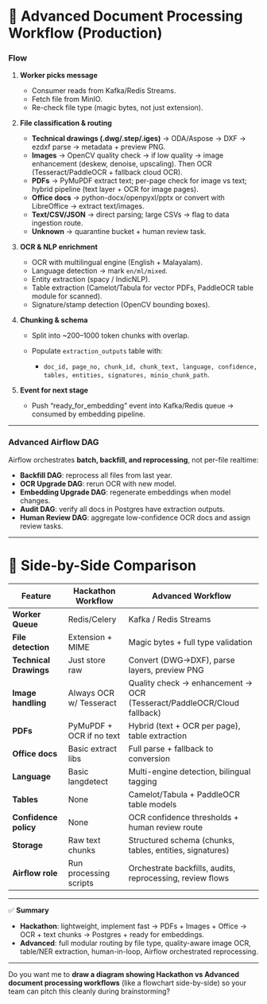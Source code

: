 # 🔹 Advanced Document Processing Workflow (Production)

### Flow

1. **Worker picks message**

   * Consumer reads from Kafka/Redis Streams.
   * Fetch file from MinIO.
   * Re-check file type (magic bytes, not just extension).

2. **File classification & routing**

   * **Technical drawings (.dwg/.step/.iges)** → ODA/Aspose → DXF → ezdxf parse → metadata + preview PNG.
   * **Images** → OpenCV quality check → if low quality → image enhancement (deskew, denoise, upscaling). Then OCR (Tesseract/PaddleOCR + fallback cloud OCR).
   * **PDFs** → PyMuPDF extract text; per-page check for image vs text; hybrid pipeline (text layer + OCR for image pages).
   * **Office docs** → python-docx/openpyxl/pptx or convert with LibreOffice → extract text/images.
   * **Text/CSV/JSON** → direct parsing; large CSVs → flag to data ingestion route.
   * **Unknown** → quarantine bucket + human review task.

3. **OCR & NLP enrichment**

   * OCR with multilingual engine (English + Malayalam).
   * Language detection → mark `en/ml/mixed`.
   * Entity extraction (spacy / IndicNLP).
   * Table extraction (Camelot/Tabula for vector PDFs, PaddleOCR table module for scanned).
   * Signature/stamp detection (OpenCV bounding boxes).

4. **Chunking & schema**

   * Split into ~200–1000 token chunks with overlap.
   * Populate `extraction_outputs` table with:

     * `doc_id, page_no, chunk_id, chunk_text, language, confidence, tables, entities, signatures, minio_chunk_path`.

5. **Event for next stage**

   * Push “ready_for_embedding” event into Kafka/Redis queue → consumed by embedding pipeline.

---

### Advanced Airflow DAG

Airflow orchestrates **batch, backfill, and reprocessing**, not per-file realtime:

* **Backfill DAG**: reprocess all files from last year.
* **OCR Upgrade DAG**: rerun OCR with new model.
* **Embedding Upgrade DAG**: regenerate embeddings when model changes.
* **Audit DAG**: verify all docs in Postgres have extraction outputs.
* **Human Review DAG**: aggregate low-confidence OCR docs and assign review tasks.

---

# 🔹 Side-by-Side Comparison

| Feature                | Hackathon Workflow       | Advanced Workflow                                                      |
| ---------------------- | ------------------------ | ---------------------------------------------------------------------- |
| **Worker Queue**       | Redis/Celery             | Kafka / Redis Streams                                                  |
| **File detection**     | Extension + MIME         | Magic bytes + full type validation                                     |
| **Technical Drawings** | Just store raw           | Convert (DWG→DXF), parse layers, preview PNG                           |
| **Image handling**     | Always OCR w/ Tesseract  | Quality check → enhancement → OCR (Tesseract/PaddleOCR/Cloud fallback) |
| **PDFs**               | PyMuPDF + OCR if no text | Hybrid (text + OCR per page), table extraction                         |
| **Office docs**        | Basic extract libs       | Full parse + fallback to conversion                                    |
| **Language**           | Basic langdetect         | Multi-engine detection, bilingual tagging                              |
| **Tables**             | None                     | Camelot/Tabula + PaddleOCR table models                                |
| **Confidence policy**  | None                     | OCR confidence thresholds + human review route                         |
| **Storage**            | Raw text chunks          | Structured schema (chunks, tables, entities, signatures)               |
| **Airflow role**       | Run processing scripts   | Orchestrate backfills, audits, reprocessing, review flows              |

---

✅ **Summary**

* **Hackathon**: lightweight, implement fast → PDFs + Images + Office → OCR + text chunks → Postgres + ready for embeddings.
* **Advanced**: full modular routing by file type, quality-aware image OCR, table/NER extraction, human-in-loop, Airflow orchestrated reprocessing.

---

Do you want me to **draw a diagram showing Hackathon vs Advanced document processing workflows** (like a flowchart side-by-side) so your team can pitch this cleanly during brainstorming?
